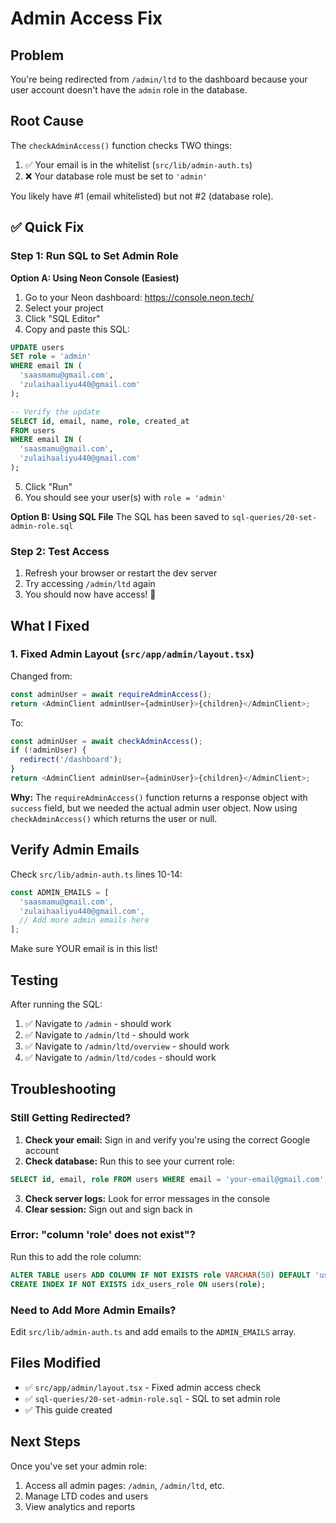 # Admin Access Fix

## Problem
You're being redirected from `/admin/ltd` to the dashboard because your user account doesn't have the `admin` role in the database.

## Root Cause
The `checkAdminAccess()` function checks TWO things:
1. ✅ Your email is in the whitelist (`src/lib/admin-auth.ts`)
2. ❌ Your database role must be set to `'admin'`

You likely have #1 (email whitelisted) but not #2 (database role).

## ✅ Quick Fix

### Step 1: Run SQL to Set Admin Role

**Option A: Using Neon Console (Easiest)**
1. Go to your Neon dashboard: https://console.neon.tech/
2. Select your project
3. Click "SQL Editor"
4. Copy and paste this SQL:
```sql
UPDATE users 
SET role = 'admin' 
WHERE email IN (
  'saasmamu@gmail.com',
  'zulaihaaliyu440@gmail.com'
);

-- Verify the update
SELECT id, email, name, role, created_at 
FROM users 
WHERE email IN (
  'saasmamu@gmail.com',
  'zulaihaaliyu440@gmail.com'
);
```
5. Click "Run"
6. You should see your user(s) with `role = 'admin'`

**Option B: Using SQL File**
The SQL has been saved to `sql-queries/20-set-admin-role.sql`

### Step 2: Test Access
1. Refresh your browser or restart the dev server
2. Try accessing `/admin/ltd` again
3. You should now have access! 🎉

## What I Fixed

### 1. Fixed Admin Layout (`src/app/admin/layout.tsx`)
Changed from:
```typescript
const adminUser = await requireAdminAccess();
return <AdminClient adminUser={adminUser}>{children}</AdminClient>;
```

To:
```typescript
const adminUser = await checkAdminAccess();
if (!adminUser) {
  redirect('/dashboard');
}
return <AdminClient adminUser={adminUser}>{children}</AdminClient>;
```

**Why:** The `requireAdminAccess()` function returns a response object with `success` field, but we needed the actual admin user object. Now using `checkAdminAccess()` which returns the user or null.

## Verify Admin Emails

Check `src/lib/admin-auth.ts` lines 10-14:
```typescript
const ADMIN_EMAILS = [
  'saasmamu@gmail.com',
  'zulaihaaliyu440@gmail.com',
  // Add more admin emails here
];
```

Make sure YOUR email is in this list!

## Testing

After running the SQL:
1. ✅ Navigate to `/admin` - should work
2. ✅ Navigate to `/admin/ltd` - should work
3. ✅ Navigate to `/admin/ltd/overview` - should work
4. ✅ Navigate to `/admin/ltd/codes` - should work

## Troubleshooting

### Still Getting Redirected?
1. **Check your email:** Sign in and verify you're using the correct Google account
2. **Check database:** Run this to see your current role:
```sql
SELECT id, email, role FROM users WHERE email = 'your-email@gmail.com';
```
3. **Check server logs:** Look for error messages in the console
4. **Clear session:** Sign out and sign back in

### Error: "column 'role' does not exist"?
Run this to add the role column:
```sql
ALTER TABLE users ADD COLUMN IF NOT EXISTS role VARCHAR(50) DEFAULT 'user';
CREATE INDEX IF NOT EXISTS idx_users_role ON users(role);
```

### Need to Add More Admin Emails?
Edit `src/lib/admin-auth.ts` and add emails to the `ADMIN_EMAILS` array.

## Files Modified
- ✅ `src/app/admin/layout.tsx` - Fixed admin access check
- ✅ `sql-queries/20-set-admin-role.sql` - SQL to set admin role
- ✅ This guide created

## Next Steps
Once you've set your admin role:
1. Access all admin pages: `/admin`, `/admin/ltd`, etc.
2. Manage LTD codes and users
3. View analytics and reports



